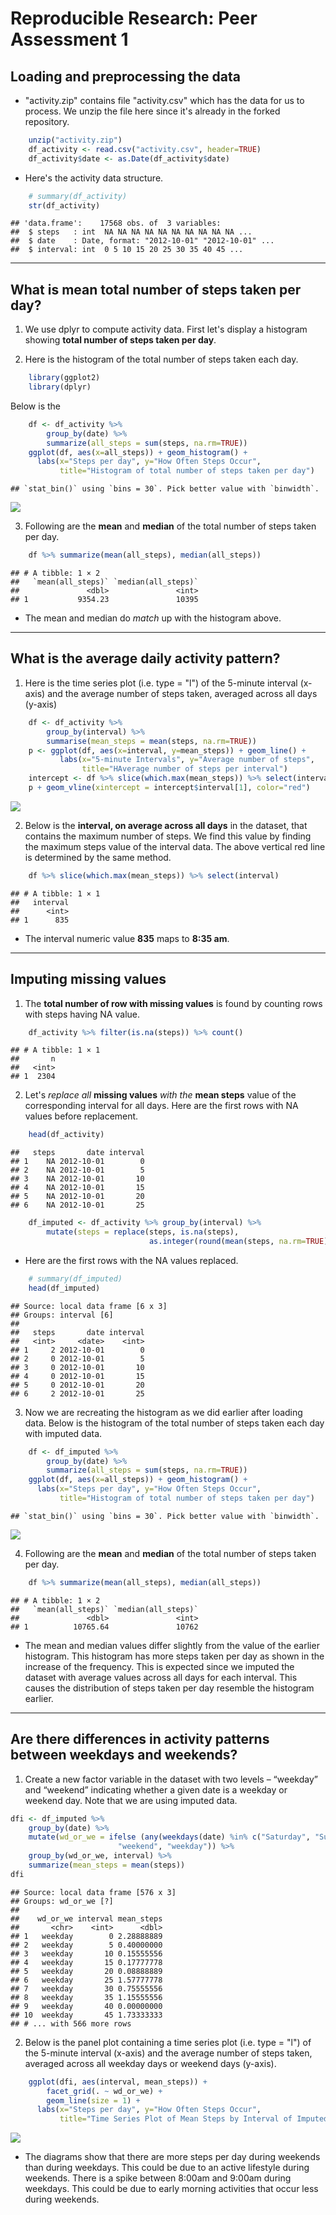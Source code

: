 # Reproducible Research: Peer Assessment 1


## Loading and preprocessing the data

* "activity.zip" contains file "activity.csv" which has the data for us to process.  We unzip the file here since it's already in the forked repository.


```r
    unzip("activity.zip")
    df_activity <- read.csv("activity.csv", header=TRUE)
    df_activity$date <- as.Date(df_activity$date)
```

* Here's the activity data structure.


```r
    # summary(df_activity)
    str(df_activity)
```

```
## 'data.frame':	17568 obs. of  3 variables:
##  $ steps   : int  NA NA NA NA NA NA NA NA NA NA ...
##  $ date    : Date, format: "2012-10-01" "2012-10-01" ...
##  $ interval: int  0 5 10 15 20 25 30 35 40 45 ...
```

* * * * *
## What is mean total number of steps taken per day?

1. We use dplyr to compute activity data.  First let's display a histogram showing **total number of steps taken per day**.

2. Here is the histogram of the total number of steps taken each day.

```r
    library(ggplot2)
    library(dplyr)
```

Below is the 

```r
    df <- df_activity %>% 
        group_by(date) %>% 
        summarize(all_steps = sum(steps, na.rm=TRUE))
    ggplot(df, aes(x=all_steps)) + geom_histogram() +
      labs(x="Steps per day", y="How Often Steps Occur",
           title="Histogram of total number of steps taken per day")
```

```
## `stat_bin()` using `bins = 30`. Pick better value with `binwidth`.
```

![](PA1_template_files/figure-html/unnamed-chunk-3-1.png)<!-- -->

3. Following are the **mean** and **median** of the total number of steps taken per day.


```r
    df %>% summarize(mean(all_steps), median(all_steps))
```

```
## # A tibble: 1 × 2
##   `mean(all_steps)` `median(all_steps)`
##               <dbl>               <int>
## 1           9354.23               10395
```

* The mean and median do *match* up with the histogram above.

* * * * *
## What is the average daily activity pattern?

1. Here is the time series plot (i.e. type = "l") of the 5-minute interval (x-axis) and the average number of steps taken, averaged across all days (y-axis)


```r
    df <- df_activity %>%
        group_by(interval) %>%
        summarise(mean_steps = mean(steps, na.rm=TRUE))
    p <- ggplot(df, aes(x=interval, y=mean_steps)) + geom_line() +
           labs(x="5-minute Intervals", y="Average number of steps",
                title="HAverage number of steps per interval")
    intercept <- df %>% slice(which.max(mean_steps)) %>% select(interval)
    p + geom_vline(xintercept = intercept$interval[1], color="red")
```

![](PA1_template_files/figure-html/unnamed-chunk-5-1.png)<!-- -->

2. Below is the **interval, on average across all days** in the dataset, that contains the maximum number of steps.  We find this value by finding the maximum steps value of the interval data.  The above vertical red line is determined by the same method.


```r
    df %>% slice(which.max(mean_steps)) %>% select(interval)
```

```
## # A tibble: 1 × 1
##   interval
##      <int>
## 1      835
```

* The interval numeric value **835** maps to **8:35 am**.

* * * * *
## Imputing missing values

1. The **total number of row with missing values** is found by counting rows with steps having NA value.


```r
    df_activity %>% filter(is.na(steps)) %>% count()
```

```
## # A tibble: 1 × 1
##       n
##   <int>
## 1  2304
```

2. Let's *replace all* **missing values** *with the* **mean steps** value of the corresponding interval for all days.  Here are the first rows with NA values before replacement.


```r
    head(df_activity)
```

```
##   steps       date interval
## 1    NA 2012-10-01        0
## 2    NA 2012-10-01        5
## 3    NA 2012-10-01       10
## 4    NA 2012-10-01       15
## 5    NA 2012-10-01       20
## 6    NA 2012-10-01       25
```

```r
    df_imputed <- df_activity %>% group_by(interval) %>%
        mutate(steps = replace(steps, is.na(steps), 
                               as.integer(round(mean(steps, na.rm=TRUE)))))
```

* Here are the first rows with the NA values replaced.


```r
    # summary(df_imputed)
    head(df_imputed)
```

```
## Source: local data frame [6 x 3]
## Groups: interval [6]
## 
##   steps       date interval
##   <int>     <date>    <int>
## 1     2 2012-10-01        0
## 2     0 2012-10-01        5
## 3     0 2012-10-01       10
## 4     0 2012-10-01       15
## 5     0 2012-10-01       20
## 6     2 2012-10-01       25
```

3. Now we are recreating the histogram as we did earlier after loading data.  Below is the histogram of the total number of steps taken each day with imputed data.


```r
    df <- df_imputed %>% 
        group_by(date) %>% 
        summarize(all_steps = sum(steps, na.rm=TRUE))
    ggplot(df, aes(x=all_steps)) + geom_histogram() +
      labs(x="Steps per day", y="How Often Steps Occur",
           title="Histogram of total number of steps taken per day")
```

```
## `stat_bin()` using `bins = 30`. Pick better value with `binwidth`.
```

![](PA1_template_files/figure-html/unnamed-chunk-10-1.png)<!-- -->

4. Following are the **mean** and **median** of the total number of steps taken per day.


```r
    df %>% summarize(mean(all_steps), median(all_steps))
```

```
## # A tibble: 1 × 2
##   `mean(all_steps)` `median(all_steps)`
##               <dbl>               <int>
## 1          10765.64               10762
```

* The mean and median values differ slightly from the value of the earlier histogram.  This histogram has more steps taken per day as shown in the increase of the frequency. This is expected since we imputed the dataset with average values across all days for each interval. This causes the distribution of steps taken per day resemble the histogram earlier.

* * * * *
## Are there differences in activity patterns between weekdays and weekends?

1. Create a new factor variable in the dataset with two levels – “weekday” and “weekend” indicating whether a given date is a weekday or weekend day.  Note that we are using imputed data.


```r
dfi <- df_imputed %>% 
    group_by(date) %>% 
    mutate(wd_or_we = ifelse (any(weekdays(date) %in% c("Saturday", "Sunday")), 
                        "weekend", "weekday")) %>%
    group_by(wd_or_we, interval) %>%
    summarize(mean_steps = mean(steps))
dfi
```

```
## Source: local data frame [576 x 3]
## Groups: wd_or_we [?]
## 
##    wd_or_we interval mean_steps
##       <chr>    <int>      <dbl>
## 1   weekday        0 2.28888889
## 2   weekday        5 0.40000000
## 3   weekday       10 0.15555556
## 4   weekday       15 0.17777778
## 5   weekday       20 0.08888889
## 6   weekday       25 1.57777778
## 7   weekday       30 0.75555556
## 8   weekday       35 1.15555556
## 9   weekday       40 0.00000000
## 10  weekday       45 1.73333333
## # ... with 566 more rows
```

2. Below is the panel plot containing a time series plot (i.e. type = "l") of the 5-minute interval (x-axis) and the average number of steps taken, averaged across all weekday days or weekend days (y-axis).


```r
    ggplot(dfi, aes(interval, mean_steps)) +
        facet_grid(. ~ wd_or_we) +
        geom_line(size = 1) +
      labs(x="Steps per day", y="How Often Steps Occur",
           title="Time Series Plot of Mean Steps by Interval of Imputed Data")
```

![](PA1_template_files/figure-html/unnamed-chunk-13-1.png)<!-- -->

* The diagrams show that there are more steps per day during weekends than during weekdays.  This could be due to an active lifestyle during weekends.  There is a spike between 8:00am and 9:00am during weekdays.  This could be due to early morning activities that occur less during weekends.

